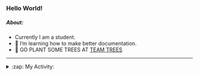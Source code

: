 ### Hello World!

##### About:
- Currently I am a student.
- 🌱 I’m learning how to make better documentation.
- 🌱 GO PLANT SOME TREES AT [TEAM TREES](https://teamtrees.org/)

---
<details>
  <summary>:zap: My Activity:</summary>
  
<!--START_SECTION:waka-->
![Code Time](http://img.shields.io/badge/Code%20Time-1%2C132%20hrs%204%20mins-blue)

**I'm a Night 🦉** 

```text
🌞 Morning                1184 commits        ██░░░░░░░░░░░░░░░░░░░░░░░   08.50 % 
🌆 Daytime                5139 commits        █████████░░░░░░░░░░░░░░░░   36.90 % 
🌃 Evening                3984 commits        ███████░░░░░░░░░░░░░░░░░░   28.61 % 
🌙 Night                  3619 commits        ██████░░░░░░░░░░░░░░░░░░░   25.99 % 
```
📅 **I'm Most Productive on Wednesday** 

```text
Monday                   2166 commits        ████░░░░░░░░░░░░░░░░░░░░░   15.55 % 
Tuesday                  1740 commits        ███░░░░░░░░░░░░░░░░░░░░░░   12.49 % 
Wednesday                3263 commits        ██████░░░░░░░░░░░░░░░░░░░   23.43 % 
Thursday                 1619 commits        ███░░░░░░░░░░░░░░░░░░░░░░   11.63 % 
Friday                   1342 commits        ██░░░░░░░░░░░░░░░░░░░░░░░   09.64 % 
Saturday                 1271 commits        ██░░░░░░░░░░░░░░░░░░░░░░░   09.13 % 
Sunday                   2525 commits        █████░░░░░░░░░░░░░░░░░░░░   18.13 % 
```


📊 **This Week I Spent My Time On** 

```text
🔥 Editors: 
VS Code                  21 mins             █████████████████████████   100.00 % 

🐱‍💻 Projects: 
discord-bot              19 mins             ██████████████████████░░░   89.78 % 
praise                   2 mins              ███░░░░░░░░░░░░░░░░░░░░░░   10.22 % 
```


 Last Updated on 05/06/2023 12:09:10 UTC
<!--END_SECTION:waka-->
</details>
